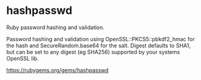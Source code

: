 hashpasswd
==========

Ruby password hashing and validation.

Password hashing and validation using OpenSSL::PKCS5::pbkdf2_hmac for the hash and SecureRandom.base64 for the salt. Digest defaults to SHA1, but can be set to any digest (eg SHA256) supported by your systems OpenSSL lib.

https://rubygems.org/gems/hashpasswd
